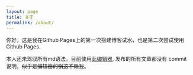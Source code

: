 ```yaml
---
layout: page
title: 关于
permalink: /about/
---
```


你好，这是我在Github Pages上的第一次搭建博客试水，也是第二次尝试使用 Github Pages.

本人还未驾驭所有md语法，目前使用[此编辑器](https://jingtaiboke.com/ "此编辑器"), 发布的所有文章都没有 commit 说明，~~似乎是编辑器的锅这不赖我~~。
